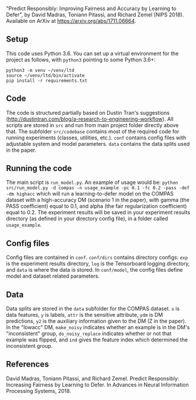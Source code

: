 "Predict Responsibly: Improving Fairness and Accuracy by Learning to Defer", by David Madras, Toniann Pitassi, and Richard Zemel (NIPS 2018). Available on ArXiv at <https://arxiv.org/abs/1711.06664>.

## Setup
This code uses Python 3.6. You can set up a virtual environment for the project as follows, with `python3` pointing to some Python 3.6+:
```mkdir venv
python3 -m venv ~/venv/ltd
source ~/venv/ltd/bin/activate
pip install -r requirements.txt
```

## Code
The code is structured partially based on Dustin Tran's suggestions (<http://dustintran.com/blog/a-research-to-engineering-workflow>). All scripts are stored in `src` and run from main project folder directly above that. The subfolder `src/codebase` contains most of the required code for running experiments (classes, utilities, etc.). `conf` contains config files with adjustable system and model parameters. `data` contains the data splits used in the paper.

## Running the code
The main script is `run_model.py`. An example of usage would be:
`python src/run_model.py -d compas -n usage_example -pc 0.1 -fc 0.2 -pass -def -dm highacc`
which will run a learning-to-defer model on the COMPAS dataset with a high-accuracy DM (scenario 1 in the paper), with gamma (the PASS coefficient) equal to 0.1, and alpha (the fair regularization coefficient) equal to 0.2. The experiment results will be saved in your experiment results directory (as defined in your directory config file), in a folder called `usage_example`.

## Config files
Config files are contained in `conf`. `conf/dirs` contains directory configs: `exp` is the experiment results directory, `log` is the Tensorboard logging directory, and `data` is where the data is stored. In `conf/model`, the config files define model and dataset related parameters.

## Data
Data splits are stored in the `data` subfolder for the COMPAS dataset. `x` is data features, `y` is labels, `attr` is the sensitive attribute, `ydm` is DM predictions, `y2` is the auxiliary information given to the DM (Z in the paper). In the "lowacc" DM, `make_noisy` indicates whether an example is in the DM's "inconsistent" group, `do_noisy_replace` indicates whether or not that example was flipped, and `ind` gives the feature index which determined the inconsistent group.

## References
David Madras, Toniann Pitassi, and Richard Zemel. Predict Responsibly: Increasing Fairness by Learning to Defer. In Advances in Neural Information Processing Systems, 2018.

